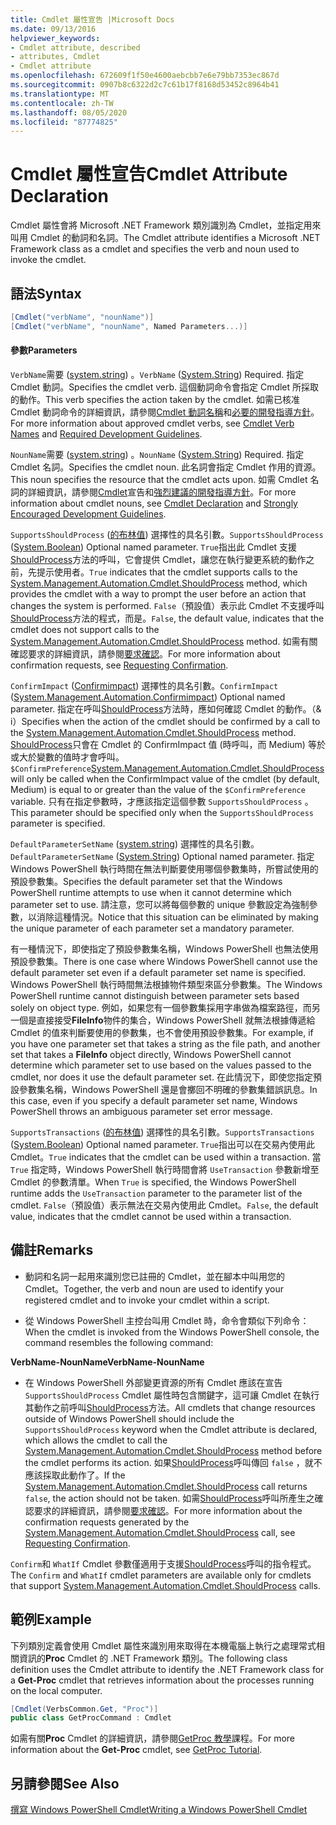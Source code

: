 ```yaml
---
title: Cmdlet 屬性宣告 |Microsoft Docs
ms.date: 09/13/2016
helpviewer_keywords:
- Cmdlet attribute, described
- attributes, Cmdlet
- Cmdlet attribute
ms.openlocfilehash: 672609f1f50e4600aebcbb7e6e79bb7353ec867d
ms.sourcegitcommit: 0907b8c6322d2c7c61b17f8168d53452c8964b41
ms.translationtype: MT
ms.contentlocale: zh-TW
ms.lasthandoff: 08/05/2020
ms.locfileid: "87774825"
---
```

# <a name="cmdlet-attribute-declaration"></a><span data-ttu-id="d2aba-102">Cmdlet 屬性宣告</span><span class="sxs-lookup"><span data-stu-id="d2aba-102">Cmdlet Attribute Declaration</span></span>

<span data-ttu-id="d2aba-103">Cmdlet 屬性會將 Microsoft .NET Framework 類別識別為 Cmdlet，並指定用來叫用 Cmdlet 的動詞和名詞。</span><span class="sxs-lookup"><span data-stu-id="d2aba-103">The Cmdlet attribute identifies a Microsoft .NET Framework class as a cmdlet and specifies the verb and noun used to invoke the cmdlet.</span></span>

## <a name="syntax"></a><span data-ttu-id="d2aba-104">語法</span><span class="sxs-lookup"><span data-stu-id="d2aba-104">Syntax</span></span>

```csharp
[Cmdlet("verbName", "nounName")]
[Cmdlet("verbName", "nounName", Named Parameters...)]
```

#### <a name="parameters"></a><span data-ttu-id="d2aba-105">參數</span><span class="sxs-lookup"><span data-stu-id="d2aba-105">Parameters</span></span>

<span data-ttu-id="d2aba-106">`VerbName`需要 ([system.string](/dotnet/api/System.String)) 。</span><span class="sxs-lookup"><span data-stu-id="d2aba-106">`VerbName` ([System.String](/dotnet/api/System.String)) Required.</span></span> <span data-ttu-id="d2aba-107">指定 Cmdlet 動詞。</span><span class="sxs-lookup"><span data-stu-id="d2aba-107">Specifies the cmdlet verb.</span></span> <span data-ttu-id="d2aba-108">這個動詞命令會指定 Cmdlet 所採取的動作。</span><span class="sxs-lookup"><span data-stu-id="d2aba-108">This verb specifies the action taken by the cmdlet.</span></span> <span data-ttu-id="d2aba-109">如需已核准 Cmdlet 動詞命令的詳細資訊，請參閱[Cmdlet 動詞名稱](./approved-verbs-for-windows-powershell-commands.md)和[必要的開發指導方針](./required-development-guidelines.md)。</span><span class="sxs-lookup"><span data-stu-id="d2aba-109">For more information about approved cmdlet verbs, see [Cmdlet Verb Names](./approved-verbs-for-windows-powershell-commands.md) and [Required Development Guidelines](./required-development-guidelines.md).</span></span>

<span data-ttu-id="d2aba-110">`NounName`需要 ([system.string](/dotnet/api/System.String)) 。</span><span class="sxs-lookup"><span data-stu-id="d2aba-110">`NounName` ([System.String](/dotnet/api/System.String)) Required.</span></span> <span data-ttu-id="d2aba-111">指定 Cmdlet 名詞。</span><span class="sxs-lookup"><span data-stu-id="d2aba-111">Specifies the cmdlet noun.</span></span> <span data-ttu-id="d2aba-112">此名詞會指定 Cmdlet 作用的資源。</span><span class="sxs-lookup"><span data-stu-id="d2aba-112">This noun specifies the resource that the cmdlet acts upon.</span></span> <span data-ttu-id="d2aba-113">如需 Cmdlet 名詞的詳細資訊，請參閱[Cmdlet](./cmdlet-class-declaration.md)宣告和[強烈建議的開發指導方針](./strongly-encouraged-development-guidelines.md)。</span><span class="sxs-lookup"><span data-stu-id="d2aba-113">For more information about cmdlet nouns, see [Cmdlet Declaration](./cmdlet-class-declaration.md) and [Strongly Encouraged Development Guidelines](./strongly-encouraged-development-guidelines.md).</span></span>

<span data-ttu-id="d2aba-114">`SupportsShouldProcess` ([的布林值](/dotnet/api/System.Boolean)) 選擇性的具名引數。</span><span class="sxs-lookup"><span data-stu-id="d2aba-114">`SupportsShouldProcess` ([System.Boolean](/dotnet/api/System.Boolean)) Optional named parameter.</span></span> <span data-ttu-id="d2aba-115">`True`指出此 Cmdlet 支援[ShouldProcess](/dotnet/api/System.Management.Automation.Cmdlet.ShouldProcess)方法的呼叫，它會提供 Cmdlet，讓您在執行變更系統的動作之前，先提示使用者。</span><span class="sxs-lookup"><span data-stu-id="d2aba-115">`True` indicates that the cmdlet supports calls to the [System.Management.Automation.Cmdlet.ShouldProcess](/dotnet/api/System.Management.Automation.Cmdlet.ShouldProcess) method, which provides the cmdlet with a way to prompt the user before an action that changes the system is performed.</span></span> <span data-ttu-id="d2aba-116">`False`（預設值）表示此 Cmdlet 不支援呼叫[ShouldProcess](/dotnet/api/System.Management.Automation.Cmdlet.ShouldProcess)方法的程式，而是。</span><span class="sxs-lookup"><span data-stu-id="d2aba-116">`False`, the default value, indicates that the cmdlet does not support calls to the [System.Management.Automation.Cmdlet.ShouldProcess](/dotnet/api/System.Management.Automation.Cmdlet.ShouldProcess) method.</span></span> <span data-ttu-id="d2aba-117">如需有關確認要求的詳細資訊，請參閱[要求確認](./requesting-confirmation-from-cmdlets.md)。</span><span class="sxs-lookup"><span data-stu-id="d2aba-117">For more information about confirmation requests, see [Requesting Confirmation](./requesting-confirmation-from-cmdlets.md).</span></span>

<span data-ttu-id="d2aba-118">`ConfirmImpact` ([Confirmimpact](/dotnet/api/System.Management.Automation.ConfirmImpact)) 選擇性的具名引數。</span><span class="sxs-lookup"><span data-stu-id="d2aba-118">`ConfirmImpact` ([System.Management.Automation.Confirmimpact](/dotnet/api/System.Management.Automation.ConfirmImpact)) Optional named parameter.</span></span> <span data-ttu-id="d2aba-119">指定在呼叫[ShouldProcess](/dotnet/api/System.Management.Automation.Cmdlet.ShouldProcess)方法時，應如何確認 Cmdlet 的動作。（& i）</span><span class="sxs-lookup"><span data-stu-id="d2aba-119">Specifies when the action of the cmdlet should be confirmed by a call to the [System.Management.Automation.Cmdlet.ShouldProcess](/dotnet/api/System.Management.Automation.Cmdlet.ShouldProcess) method.</span></span> <span data-ttu-id="d2aba-120">[ShouldProcess](/dotnet/api/System.Management.Automation.Cmdlet.ShouldProcess)只會在 Cmdlet 的 ConfirmImpact 值 (時呼叫，而 Medium) 等於或大於變數的值時才會呼叫。 `$ConfirmPreference`</span><span class="sxs-lookup"><span data-stu-id="d2aba-120">[System.Management.Automation.Cmdlet.ShouldProcess](/dotnet/api/System.Management.Automation.Cmdlet.ShouldProcess) will only be called when the ConfirmImpact value of the cmdlet (by default, Medium) is equal to or greater than the value of the `$ConfirmPreference` variable.</span></span> <span data-ttu-id="d2aba-121">只有在指定參數時，才應該指定這個參數 `SupportsShouldProcess` 。</span><span class="sxs-lookup"><span data-stu-id="d2aba-121">This parameter should be specified only when the `SupportsShouldProcess` parameter is specified.</span></span>

<span data-ttu-id="d2aba-122">`DefaultParameterSetName` ([system.string](/dotnet/api/System.String)) 選擇性的具名引數。</span><span class="sxs-lookup"><span data-stu-id="d2aba-122">`DefaultParameterSetName` ([System.String](/dotnet/api/System.String)) Optional named parameter.</span></span> <span data-ttu-id="d2aba-123">指定 Windows PowerShell 執行時間在無法判斷要使用哪個參數集時，所嘗試使用的預設參數集。</span><span class="sxs-lookup"><span data-stu-id="d2aba-123">Specifies the default parameter set that the Windows PowerShell runtime attempts to use when it cannot determine which parameter set to use.</span></span> <span data-ttu-id="d2aba-124">請注意，您可以將每個參數的 unique 參數設定為強制參數，以消除這種情況。</span><span class="sxs-lookup"><span data-stu-id="d2aba-124">Notice that this situation can be eliminated by making the unique parameter of each parameter set a mandatory parameter.</span></span>

<span data-ttu-id="d2aba-125">有一種情況下，即使指定了預設參數集名稱，Windows PowerShell 也無法使用預設參數集。</span><span class="sxs-lookup"><span data-stu-id="d2aba-125">There is one case where Windows PowerShell cannot use the default parameter set even if a default parameter set name is specified.</span></span> <span data-ttu-id="d2aba-126">Windows PowerShell 執行時間無法根據物件類型來區分參數集。</span><span class="sxs-lookup"><span data-stu-id="d2aba-126">The Windows PowerShell runtime cannot distinguish between parameter sets based solely on object type.</span></span> <span data-ttu-id="d2aba-127">例如，如果您有一個參數集採用字串做為檔案路徑，而另一個是直接接受**FileInfo**物件的集合，Windows PowerShell 就無法根據傳遞給 Cmdlet 的值來判斷要使用的參數集，也不會使用預設參數集。</span><span class="sxs-lookup"><span data-stu-id="d2aba-127">For example, if you have one parameter set that takes a string as the file path, and another set that takes a **FileInfo** object directly, Windows PowerShell cannot determine which parameter set to use based on the values passed to the cmdlet, nor does it use the default parameter set.</span></span> <span data-ttu-id="d2aba-128">在此情況下，即使您指定預設參數集名稱，Windows PowerShell 還是會擲回不明確的參數集錯誤訊息。</span><span class="sxs-lookup"><span data-stu-id="d2aba-128">In this case, even if you specify a default parameter set name, Windows PowerShell throws an ambiguous parameter set error message.</span></span>

<span data-ttu-id="d2aba-129">`SupportsTransactions` ([的布林值](/dotnet/api/System.Boolean)) 選擇性的具名引數。</span><span class="sxs-lookup"><span data-stu-id="d2aba-129">`SupportsTransactions` ([System.Boolean](/dotnet/api/System.Boolean)) Optional named parameter.</span></span> <span data-ttu-id="d2aba-130">`True`指出可以在交易內使用此 Cmdlet。</span><span class="sxs-lookup"><span data-stu-id="d2aba-130">`True` indicates that the cmdlet can be used within a transaction.</span></span> <span data-ttu-id="d2aba-131">當 `True` 指定時，Windows PowerShell 執行時間會將 `UseTransaction` 參數新增至 Cmdlet 的參數清單。</span><span class="sxs-lookup"><span data-stu-id="d2aba-131">When `True` is specified, the Windows PowerShell runtime adds the `UseTransaction` parameter to the parameter list of the cmdlet.</span></span> <span data-ttu-id="d2aba-132">`False`（預設值）表示無法在交易內使用此 Cmdlet。</span><span class="sxs-lookup"><span data-stu-id="d2aba-132">`False`, the default value, indicates that the cmdlet cannot be used within a transaction.</span></span>

## <a name="remarks"></a><span data-ttu-id="d2aba-133">備註</span><span class="sxs-lookup"><span data-stu-id="d2aba-133">Remarks</span></span>

- <span data-ttu-id="d2aba-134">動詞和名詞一起用來識別您已註冊的 Cmdlet，並在腳本中叫用您的 Cmdlet。</span><span class="sxs-lookup"><span data-stu-id="d2aba-134">Together, the verb and noun are used to identify your registered cmdlet and to invoke your cmdlet within a script.</span></span>

- <span data-ttu-id="d2aba-135">從 Windows PowerShell 主控台叫用 Cmdlet 時，命令會類似下列命令：</span><span class="sxs-lookup"><span data-stu-id="d2aba-135">When the cmdlet is invoked from the Windows PowerShell console, the command resembles the following command:</span></span>

<span data-ttu-id="d2aba-136">**VerbName-NounName**</span><span class="sxs-lookup"><span data-stu-id="d2aba-136">**VerbName-NounName**</span></span>

- <span data-ttu-id="d2aba-137">在 Windows PowerShell 外部變更資源的所有 Cmdlet 應該在宣告 `SupportsShouldProcess` Cmdlet 屬性時包含關鍵字，這可讓 Cmdlet 在執行其動作之前呼叫[ShouldProcess](/dotnet/api/System.Management.Automation.Cmdlet.ShouldProcess)方法。</span><span class="sxs-lookup"><span data-stu-id="d2aba-137">All cmdlets that change resources outside of Windows PowerShell should include the `SupportsShouldProcess` keyword when the Cmdlet attribute is declared, which allows the cmdlet to call the [System.Management.Automation.Cmdlet.ShouldProcess](/dotnet/api/System.Management.Automation.Cmdlet.ShouldProcess) method before the cmdlet performs its action.</span></span> <span data-ttu-id="d2aba-138">如果[ShouldProcess](/dotnet/api/System.Management.Automation.Cmdlet.ShouldProcess)呼叫傳回 `false` ，就不應該採取此動作了。</span><span class="sxs-lookup"><span data-stu-id="d2aba-138">If the [System.Management.Automation.Cmdlet.ShouldProcess](/dotnet/api/System.Management.Automation.Cmdlet.ShouldProcess) call returns `false`, the action should not be taken.</span></span> <span data-ttu-id="d2aba-139">如需[ShouldProcess](/dotnet/api/System.Management.Automation.Cmdlet.ShouldProcess)呼叫所產生之確認要求的詳細資訊，請參閱[要求確認](./requesting-confirmation-from-cmdlets.md)。</span><span class="sxs-lookup"><span data-stu-id="d2aba-139">For more information about the confirmation requests generated by the [System.Management.Automation.Cmdlet.ShouldProcess](/dotnet/api/System.Management.Automation.Cmdlet.ShouldProcess) call, see [Requesting Confirmation](./requesting-confirmation-from-cmdlets.md).</span></span>

<span data-ttu-id="d2aba-140">`Confirm`和 `WhatIf` Cmdlet 參數僅適用于支援[ShouldProcess](/dotnet/api/System.Management.Automation.Cmdlet.ShouldProcess)呼叫的指令程式。</span><span class="sxs-lookup"><span data-stu-id="d2aba-140">The `Confirm` and `WhatIf` cmdlet parameters are available only for cmdlets that support [System.Management.Automation.Cmdlet.ShouldProcess](/dotnet/api/System.Management.Automation.Cmdlet.ShouldProcess) calls.</span></span>

## <a name="example"></a><span data-ttu-id="d2aba-141">範例</span><span class="sxs-lookup"><span data-stu-id="d2aba-141">Example</span></span>

<span data-ttu-id="d2aba-142">下列類別定義會使用 Cmdlet 屬性來識別用來取得在本機電腦上執行之處理常式相關資訊的**Proc** Cmdlet 的 .NET Framework 類別。</span><span class="sxs-lookup"><span data-stu-id="d2aba-142">The following class definition uses the Cmdlet attribute to identify the .NET Framework class for a **Get-Proc** cmdlet that retrieves information about the processes running on the local computer.</span></span>

```csharp
[Cmdlet(VerbsCommon.Get, "Proc")]
public class GetProcCommand : Cmdlet
```

<span data-ttu-id="d2aba-143">如需有關**Proc** Cmdlet 的詳細資訊，請參閱[GetProc 教學](./getproc-tutorial.md)課程。</span><span class="sxs-lookup"><span data-stu-id="d2aba-143">For more information about the **Get-Proc** cmdlet, see [GetProc Tutorial](./getproc-tutorial.md).</span></span>

## <a name="see-also"></a><span data-ttu-id="d2aba-144">另請參閱</span><span class="sxs-lookup"><span data-stu-id="d2aba-144">See Also</span></span>

[<span data-ttu-id="d2aba-145">撰寫 Windows PowerShell Cmdlet</span><span class="sxs-lookup"><span data-stu-id="d2aba-145">Writing a Windows PowerShell Cmdlet</span></span>](./writing-a-windows-powershell-cmdlet.md)
